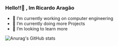 ### Hello!!👋 , Im  Ricardo Aragão



- 🔭 I’m currently working on computer engineering
- 🌱 I’m currently doing more Projects
- 🤔 I’m looking to learn more 

![Anurag's GitHub stats](https://github-readme-stats.vercel.app/api?username=ricardoaragao123&show_icons=true&theme=dark)
